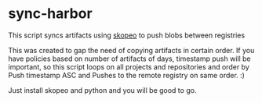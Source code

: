 # sync-harbor

This script syncs artifacts using [skopeo](https://github.com/containers/skopeo) to push blobs between registries

This was created to gap the need of copying artifacts in certain order.
If you have policies based on number of artifacts of days, timestamp push will be important, so this script loops on all projects and repositories and order by Push timestamp ASC and Pushes to the remote registry on same order. :)

Just install skopeo and python and you will be good to go.
